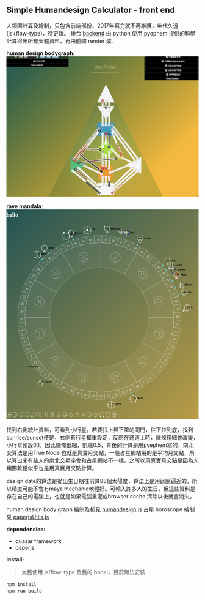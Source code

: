 

## Simple Humandesign Calculator - front end
人類圖計算及繪制，只包含前端部份，2017年寫完就不再維護，年代久遠(js+flow-type)，待更新。 後台 [backend] 由 python 使用 pyephem 提供的科學計算得出所有天體資料，再由前端 render 成.

__human design bodygraph:__
![screen1](./src/assets/hd_screenshot.png)

__rave mandala:__
![screen2](./src/assets/screenshot_horoscope.png)

找到右側統計資料，可看到小行星，若要找上昇下降的閘門，往下拉到底，找到 sunrise/sunset便是，右側有行星權重設定，反應在通道上時，線條粗細會改變，小行星預設0.1，因此線條很細，凱龍0.5，背後的計算是用pyephem寫的，南北交算法是用True Node 也就是真實月交點，一般占星網站用的是平均月交點，所以算出來有些人的南北交星座會和占星網站不一樣，之所以用真實月交點是因為人類圖軟體似乎也是用真實月交點計算。

design date的算法是從出生日期往前算88個太陽度，算法上是用迴圈逼近的，所以精度可能不會有maya mechanic軟體好。可輸入許多人的生日，但這些資料是存在自己的電腦上，也就是如果電腦重灌或browser cache 清除以後就會消失。

human design body graph 繪制及析見 [humandesign.js]
占星 horoscope 繪制見 [paperjsUtils.js]


__dependencies:__
 - quasar framework
 - paperjs

__install:__
> 太舊使用 js/flow-type 及舊的 babel，目前無法安裝
```bash
npm install
npm run build
```


[screen1]: src/assets/hd_screenshot.png
[humandesign.js]: src/humandesign.js
[paperjsUtils.js]: src/paperjsUtils.js
[backend]: https://github.com/gordianknotC/humandesign_backend_python












